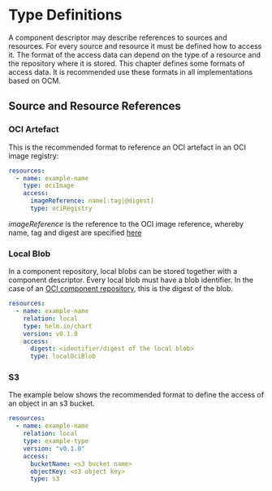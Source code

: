 # Type Definitions

A component descriptor may describe references to sources and resources. For every source and resource it must be 
defined how to access it. The format of the access data can depend on the type of a resource and the
repository where it is stored. This chapter defines some formats of access data. It is 
recommended use these formats in all implementations based on OCM.

## Source and Resource References

### OCI Artefact

This is the recommended format to reference an OCI artefact in an OCI image registry:

```yaml
resources:
  - name: example-name
    type: ociImage
    access:
      imageReference: name[:tag|@digest]
      type: ociRegistry
```

*imageReference* is the reference to the OCI image reference, whereby name, tag and digest are specified 
[here](https://github.com/opencontainers/distribution-spec/blob/main/spec.md#pull)

### Local Blob

In a component repository, local blobs can be stored together with a component descriptor. Every local blob must have
a blob identifier. In the case of an [OCI component repository](05-component-repository-oci.md), this is the digest 
of the blob.

```yaml
resources:
  - name: example-name
    relation: local
    type: helm.io/chart
    version: v0.1.0
    access:
      digest: <identifier/digest of the local blob>
      type: localOciBlob
```

### S3

The example below shows the recommended format to define the access of an object in an s3 bucket.

```yaml
resources:
  - name: example-name
    relation: local
    type: example-type
    version: "v0.1.0"
    access:
      bucketName: <s3 bucket name>
      objectKey: <s3 object key>
      type: s3
```
